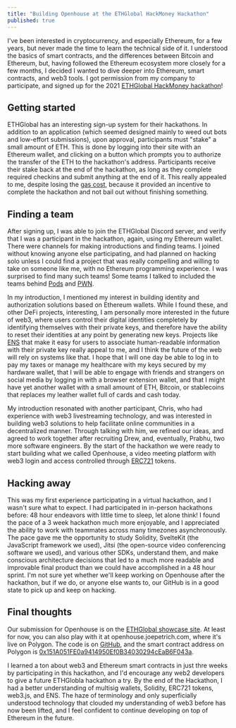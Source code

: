 ```yaml
---
title: "Building Openhouse at the ETHGlobal HackMoney Hackathon"
published: true
---
```


I've been interested in cryptocurrency, and especially Ethereum, for a few
years, but never made the time to learn the technical side of it. I understood
the basics of smart contracts, and the differences between Bitcoin and Ethereum,
but, having followed the Ethereum ecosystem more closely for a few months, I
decided I wanted to dive deeper into Ethereum, smart contracts, and web3 tools.
I got permission from my company to participate, and signed up for the 2021
[ETHGlobal HackMoney hackathon](https://hackathon.money/)!

## Getting started

ETHGlobal has an interesting sign-up system for their hackathons. In addition to
an application (which seemed designed mainly to weed out bots and low-effort
submissions), upon approval, participants must "stake" a small amount of ETH.
This is done by logging into their site with an Ethereum wallet, and clicking on
a button which prompts you to authorize the transfer of the ETH to the
hackathon's address. Participants receive their stake back at the end of the
hackathon, as long as they complete required checkins and submit anything at the
end of it. This really appealed to me, despite losing the [gas
cost](https://ethereum.org/en/developers/docs/gas/), because it provided an
incentive to complete the hackathon and not bail out without finishing
something.

## Finding a team

After signing up, I was able to join the ETHGlobal Discord server, and verify
that I was a participant in the hackathon, again, using my Ethereum wallet.
There were channels for making introductions and finding teams. I joined without
knowing anyone else participating, and had planned on hacking solo unless I
could find a project that was really compelling and willing to take on someone
like me, with no Ethereum programming experience. I was surprised to find many
such teams! Some teams I talked to included the teams behind
[Pods](https://www.pods.finance/) and [PWN](https://pwn.finance/).

In my introduction, I mentioned my interest in building identity and
authorization solutions based on Ethereum wallets. While I found these, and
other DeFi projects, interesting, I am personally more interested in the future
of web3, where users control their digital identities completely by identifying
themselves with their private keys, and therefore have the ability to reset
their identities at any point by generating new keys. Projects like
[ENS](https://ens.domains/) that make it easy for users to associate
human-readable information with their private key really appeal to me, and I
think the future of the web will rely on systems like that. I hope that I will
one day be able to log in to pay my taxes or manage my healthcare with my keys
secured by my hardware wallet, that I will be able to engage with friends and
strangers on social media by logging in with a browser extension wallet, and
that I might have yet another wallet with a small amount of ETH, Bitcoin, or
stablecoins that replaces my leather wallet full of cards and cash today.

My introduction resonated with another participant, Chris, who had experience
with web3 livestreaming technology, and was interested in building web3
solutions to help facilitate online communities in a decentralized manner.
Through talking with him, we refined our ideas, and agreed to work together
after recruiting Drew, and, eventually, Prabhu, two more software engineers. By
the start of the hackathon we were ready to start building what we called
Openhouse, a video meeting platform with web3 login and access controlled
through
[ERC721](https://ethereum.org/en/developers/docs/standards/tokens/erc-721/)
tokens.

## Hacking away

This was my first experience participating in a virtual hackathon, and I wasn't
sure what to expect. I had participated in in-person hackathons before: 48 hour
endeavors with little time to sleep, let alone think! I found the pace of a 3
week hackathon much more enjoyable, and I appreciated the ability to work with
teammates across many timezones asynchronously. The pace gave me the opportunity
to study Solidity, SvelteKit (the JavaScript framework we used), Jitsi (the
open-source video conferencing software we used), and various other SDKs,
understand them, and make conscious architecture decisions that led to a much
more readable and improvable final product than we could have accomplished in a
48 hour sprint. I'm not sure yet whether we'll keep working on Openhouse after
the hackathon, but if we do, or anyone else wants to, our GitHub is in a good
state to pick up and keep on hacking.

## Final thoughts

Our submission for Openhouse is on the [ETHGlobal showcase
site](https://showcase.ethglobal.co/hackmoney2021/openhouse). At least for now,
you can also play with it at openhouse.joepetrich.com, where it's live on
Polygon. The code is on [GitHub](https://github.com/openhouse-project), and the
smart contract address on Polygon is
[0x151A051FE0a9414950Ef0B34030294cEaB6F043a](https://polygonscan.com/address/0x151a051fe0a9414950ef0b34030294ceab6f043a#code).

I learned a ton about web3 and Ethereum smart contracts in just thre weeks by
participating in this hackathon, and I'd encourage any web2 developers to give a
future ETHGlobla hackathon a try. By the end of the Hackathon, I had a better
understanding of multisig wallets, Solidity, ERC721 tokens, web3.js, and ENS.
The haze of terminology and only superficially understood technology that
clouded my understanding of web3 before has now been lifted, and I feel
confident to continue developing on top of Ethereum in the future.